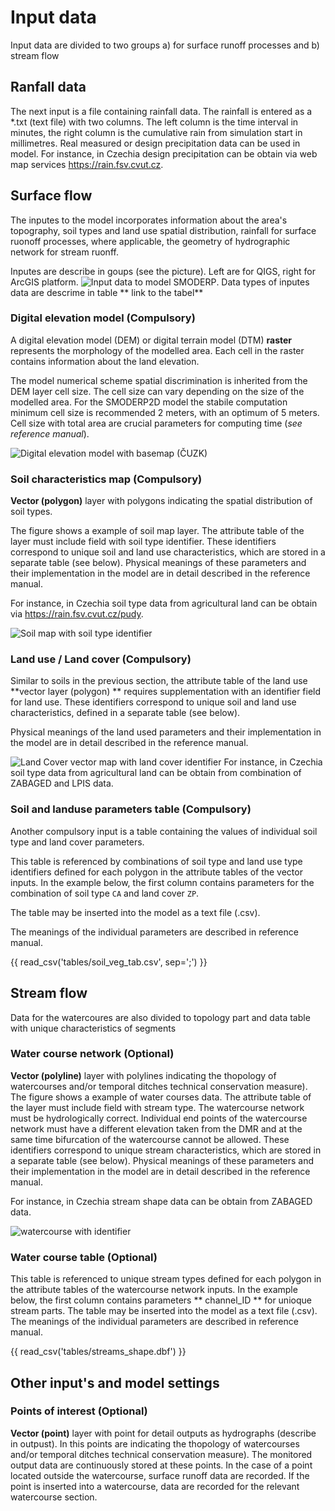 # Input data
Input data are divided to two groups a) for surface runoff processes and b) stream flow
## Ranfall data
The next input is a file containing rainfall data. The rainfall is entered as a *.txt (text file) with two columns. The left column is the time interval in minutes, the right column is the cumulative rain from simulation start in millimetres. Real measured or design precipitation data can be used in model.
For instance, in Czechia design precipitation can be obtain via web map services <https://rain.fsv.cvut.cz>.


## Surface flow

The inputes to the model incorporates information about the area's topography, soil types and
land use spatial distribution, rainfall for surface ruonoff processes, where applicable, the geometry of
hydrographic network for stream ruonff.

Inputes are describe in goups (see the picture). Left are for QIGS, right for ArcGIS platform.
![Input data to model SMODERP](./img/AG_model_face.png).
Data types of inputes data are descrime in table ** link to the tabel**

### Digital elevation model (Compulsory)

A digital elevation model (DEM) or digital terrain model (DTM) **raster**
represents the morphology of the modelled area. Each cell in the raster contains 
information about the land elevation.

The model numerical scheme spatial discrimination is inherited from the DEM
layer cell size. The cell size can vary depending on the size of the modelled
area. For the SMODERP2D model the stabile computation  minimum cell size is recommended 2 meters, with an
optimum of 5 meters. Cell size with total area are crucial parameters for computing time (*see reference manual*).

![Digital elevation model with basemap (ČUZK)](./img/dem_byk.png)

### Soil characteristics map (Compulsory)


**Vector (polygon)** layer with polygons indicating the spatial distribution of soil
types. 

The figure shows a example of soil map layer. The attribute table of the layer
must include field with soil type identifier. These identifiers correspond to
unique soil and land use characteristics, which are stored in a separate table (see below).
Physical meanings of these parameters and their implementation in the model are
in detail described in the reference manual.

For instance, in Czechia soil type data from agricultural land can be obtain
via <https://rain.fsv.cvut.cz/pudy>.

![Soil map with soil type identifier](./img/soil_map.png)


### Land use / Land cover (Compulsory)

Similar to soils in the previous section, the attribute table of the land use
**vector layer (polygon) ** requires supplementation with an identifier field for land use.
These identifiers correspond to
unique soil and land use characteristics, defined in a separate table (see below).

Physical meanings of the land used parameters and their implementation in the
model are in detail described in the reference manual.

![Land Cover vector map with land cover identifier](./img/land_cover_byk.png)
For instance, in Czechia soil type data from agricultural land can be obtain
from combination of ZABAGED and LPIS data.


### Soil and landuse parameters table (Compulsory)

Another compulsory input is a table containing the values of individual soil
type and land cover parameters. 


This table is referenced by combinations of soil type and land use type
identifiers defined for each polygon in the attribute tables of the vector
inputs. In the example below, the first column contains parameters for the
combination of soil type `CA` and land cover `ZP`.


The table may be inserted into the model as a text file (.csv).  

The meanings of the individual parameters are described in reference manual.


{{ read_csv('tables/soil_veg_tab.csv', sep=';') }}


## Stream flow
Data for the watercoures are also divided to topology part and data table with unique characteristics of segments

### Water course network (Optional)
**Vector (polyline)** layer with polylines indicating the thopology of watercourses and/or temporal ditches technical conservation measure).
The figure shows a example of water courses data. The attribute table of the layer
must include field with stream type. The watercourse network must be hydrologically correct. Individual end points of the watercourse network must have a different elevation taken from the DMR and at the same time bifurcation of the watercourse cannot be allowed.
These identifiers correspond to unique stream characteristics, which are stored in a separate table (see below).
Physical meanings of these parameters and their implementation in the model are
in detail described in the reference manual.

For instance, in Czechia stream shape data can be obtain from ZABAGED data.

![watercourse with identifier](./img/stream_data.png)

### Water course table (Optional)

This table is referenced to unique stream types defined for each polygon in the attribute tables of the watercourse network
inputs. In the example below, the first column contains parameters ** channel_ID ** for unioque stream parts.
The table may be inserted into the model as a text file (.csv).  
The meanings of the individual parameters are described in reference manual.

{{ read_csv('tables/streams_shape.dbf') }}
## Other input's and model settings
### Points of interest (Optional)
**Vector (point)** layer with point for detail outputs as hydrographs (describe in outpust). In this points are indicating the thopology of watercourses and/or temporal ditches technical conservation measure).
The monitored output data are continuously stored at these points. In the case of a point located outside the watercourse, surface runoff data are recorded. If the point is inserted into a watercourse, data are recorded for the relevant watercourse section.


